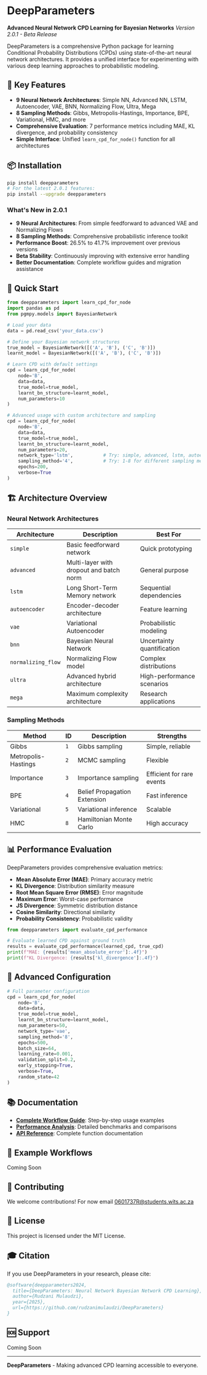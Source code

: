 # DeepParameters

**Advanced Neural Network CPD Learning for Bayesian Networks**
*Version 2.0.1 - Beta Release*

DeepParameters is a comprehensive Python package for learning Conditional Probability Distributions (CPDs) using state-of-the-art neural network architectures. It provides a unified interface for experimenting with various deep learning approaches to probabilistic modeling.

## 🚀 Key Features

- **9 Neural Network Architectures**: Simple NN, Advanced NN, LSTM, Autoencoder, VAE, BNN, Normalizing Flow, Ultra, Mega
- **8 Sampling Methods**: Gibbs, Metropolis-Hastings, Importance, BPE, Variational, HMC, and more
- **Comprehensive Evaluation**: 7 performance metrics including MAE, KL divergence, and probability consistency
- **Simple Interface**: Unified `learn_cpd_for_node()` function for all architectures

## 📦 Installation

```bash
pip install deepparameters
# For the latest 2.0.1 features:
pip install --upgrade deepparameters
```

### What's New in 2.0.1

- **9 Neural Architectures**: From simple feedforward to advanced VAE and Normalizing Flows
- **8 Sampling Methods**: Comprehensive probabilistic inference toolkit
- **Performance Boost**: 26.5% to 41.7% improvement over previous versions
- **Beta Stability**: Continuously improving with extensive error handling
- **Better Documentation**: Complete workflow guides and migration assistance

## 🎯 Quick Start

```python
from deepparameters import learn_cpd_for_node
import pandas as pd
from pgmpy.models import BayesianNetwork

# Load your data
data = pd.read_csv('your_data.csv')

# Define your Bayesian network structures
true_model = BayesianNetwork([('A', 'B'), ('C', 'B')])
learnt_model = BayesianNetwork([('A', 'B'), ('C', 'B')])

# Learn CPD with default settings
cpd = learn_cpd_for_node(
    node='B', 
    data=data, 
    true_model=true_model, 
    learnt_bn_structure=learnt_model,
    num_parameters=10
)

# Advanced usage with custom architecture and sampling
cpd = learn_cpd_for_node(
    node='B',
    data=data,
    true_model=true_model,
    learnt_bn_structure=learnt_model,
    num_parameters=20,
    network_type='lstm',           # Try: simple, advanced, lstm, autoencoder, vae, bnn
    sampling_method='4',           # Try: 1-8 for different sampling methods
    epochs=200,
    verbose=True
)
```

## 🏗️ Architecture Overview

### Neural Network Architectures

| Architecture | Description | Best For |
|-------------|-------------|----------|
| `simple` | Basic feedforward network | Quick prototyping |
| `advanced` | Multi-layer with dropout and batch norm | General purpose |
| `lstm` | Long Short-Term Memory network | Sequential dependencies |
| `autoencoder` | Encoder-decoder architecture | Feature learning |
| `vae` | Variational Autoencoder | Probabilistic modeling |
| `bnn` | Bayesian Neural Network | Uncertainty quantification |
| `normalizing_flow` | Normalizing Flow model | Complex distributions |
| `ultra` | Advanced hybrid architecture | High-performance scenarios |
| `mega` | Maximum complexity architecture | Research applications |

### Sampling Methods

| Method | ID | Description | Strengths |
|--------|-------|-------------|-----------|
| Gibbs | `1` | Gibbs sampling | Simple, reliable |
| Metropolis-Hastings | `2` | MCMC sampling | Flexible |
| Importance | `3` | Importance sampling | Efficient for rare events |
| BPE | `4` | Belief Propagation Extension | Fast inference |
| Variational | `5` | Variational inference | Scalable |
| HMC | `8` | Hamiltonian Monte Carlo | High accuracy |

## 📊 Performance Evaluation

DeepParameters provides comprehensive evaluation metrics:

- **Mean Absolute Error (MAE)**: Primary accuracy metric
- **KL Divergence**: Distribution similarity measure  
- **Root Mean Square Error (RMSE)**: Error magnitude
- **Maximum Error**: Worst-case performance
- **JS Divergence**: Symmetric distribution distance
- **Cosine Similarity**: Directional similarity
- **Probability Consistency**: Probabilistic validity

```python
from deepparameters import evaluate_cpd_performance

# Evaluate learned CPD against ground truth
results = evaluate_cpd_performance(learned_cpd, true_cpd)
print(f"MAE: {results['mean_absolute_error']:.4f}")
print(f"KL Divergence: {results['kl_divergence']:.4f}")
```

## 🔧 Advanced Configuration

```python
# Full parameter configuration
cpd = learn_cpd_for_node(
    node='B',
    data=data,
    true_model=true_model,
    learnt_bn_structure=learnt_model,
    num_parameters=50,
    network_type='vae',
    sampling_method='8',
    epochs=500,
    batch_size=64,
    learning_rate=0.001,
    validation_split=0.2,
    early_stopping=True,
    verbose=True,
    random_state=42
)
```

## 📚 Documentation

- **[Complete Workflow Guide](DEEPPARAMETERS_WORKFLOW_GUIDE.md)**: Step-by-step usage examples
- **[Performance Analysis](PERFORMANCE_ANALYSIS_REPORT.md)**: Detailed benchmarks and comparisons
- **[API Reference](DOCUMENTATION_INDEX.md)**: Complete function documentation

## 🧪 Example Workflows

Coming Soon

## 🤝 Contributing

We welcome contributions! For now email 0601737R@students.wits.ac.za

## 📄 License

This project is licensed under the MIT License.

## 🎓 Citation

If you use DeepParameters in your research, please cite:

```bibtex
@software{deepparameters2024,
  title={DeepParameters: Neural Network Bayesian Network CPD Learning},
  author={Rudzani Mulaudzi},
  year={2025},
  url={https://github.com/rudzanimulaudzi/DeepParameters}
}
```

## 🆘 Support

Coming Soon

---

**DeepParameters** - Making advanced CPD learning accessible to everyone.
